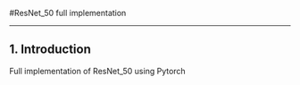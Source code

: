 #ResNet_50 full implementation   

-----

## 1. Introduction   
Full implementation of ResNet_50 using Pytorch

